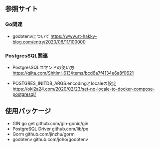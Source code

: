 ## 参照サイト
### Go関連
  - godotenvについて
    https://www.st-hakky-blog.com/entry/2020/06/11/100000

### PostgresSQL関連
  - PostgresSQLコマンドの使い方
    https://qiita.com/Shitimi_613/items/bcd6a7f4134e6a8f0621

  - POSTGRES_INITDB_ARGS:encodingとlocaleの設定
    https://oki2a24.com/2020/02/23/set-no-locale-to-docker-compose-postgresql/

## 使用パッケージ
  - GIN
    go get github.com/gin-gonic/gin
  - PostgreSQL Driver
    github.com/lib/pq
  - Gorm
    github.com/jinzhu/gorm
  - godotenv
    github.com/joho/godotenv
